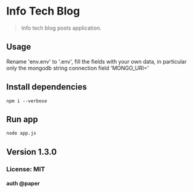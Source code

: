 # Info Tech Blog

>Info tech blog posts application.

## Usage 
Rename 'env.env' to '.env', fill the fields with your own data, in particular only the mongodb string connection field 'MONGO_URI='

## Install dependencies
```
npm i --verbose

```

## Run app
```
node app.js

```

## Version 1.3.0

### License: MIT

#### auth @paper